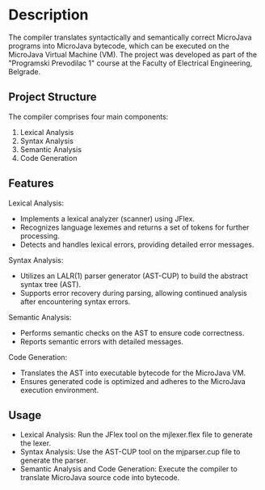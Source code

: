 # Description
The compiler translates syntactically and semantically correct MicroJava programs into MicroJava bytecode, which can be executed on the MicroJava Virtual Machine (VM). The project was developed as part of the "Programski Prevodilac 1" course at the Faculty of Electrical Engineering, Belgrade.

## Project Structure
The compiler comprises four main components:
1. Lexical Analysis
2. Syntax Analysis
3. Semantic Analysis
4. Code Generation

## Features
Lexical Analysis:
* Implements a lexical analyzer (scanner) using JFlex.
* Recognizes language lexemes and returns a set of tokens for further processing.
* Detects and handles lexical errors, providing detailed error messages.

Syntax Analysis:
* Utilizes an LALR(1) parser generator (AST-CUP) to build the abstract syntax tree (AST).
* Supports error recovery during parsing, allowing continued analysis after encountering syntax errors.

Semantic Analysis:
* Performs semantic checks on the AST to ensure code correctness.
* Reports semantic errors with detailed messages.

Code Generation:
* Translates the AST into executable bytecode for the MicroJava VM.
* Ensures generated code is optimized and adheres to the MicroJava execution environment.

## Usage
* Lexical Analysis: Run the JFlex tool on the mjlexer.flex file to generate the lexer.
* Syntax Analysis: Use the AST-CUP tool on the mjparser.cup file to generate the parser.
* Semantic Analysis and Code Generation: Execute the compiler to translate MicroJava source code into bytecode.
